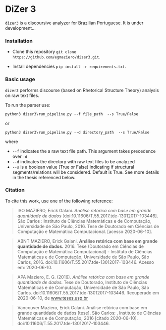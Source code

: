 # DiZer 3

```dizer3``` is a discoursive analyzer for Brazilian Portuguese. It is under development...

### Installation

- Clone this repository
```git clone https://github.com/egmaziero/dizer3.git```.   

- Install dependencies 
```pip install -r requirements.txt```.
 

### Basic usage
```dizer3``` performs discourse (based on Rhetorical Structure Theory) analysis on raw text files. 

To run the parser use:

```python3 dizer3\run_pipeline.py --f file_path  --s True/False```

or 

```python3 dizer3\run_pipeline.py --d directory_path  --s True/False```

where 

- ```--f``` indicates the a raw text file path. This argument takes precedence over ```-d```
- ```--d``` indicates the directory with raw text files to be analyzed
- ```--s``` is a boolean value (True or False) indicating if structural segments/relations will be considered. Default is True. See more details in the thesis referenced below.

### Citation

To cite this work, use one of the following reference:

>ISO
MAZIERO, Erick Galani. _Análise retórica com base em grande quantidade de dados_ [doi:10.11606/T.55.2017.tde-13012017-103446]. São Carlos : Instituto de Ciências Matemáticas e de Computação, Universidade de São Paulo, 2016. Tese de Doutorado em Ciências de Computação e Matemática Computacional. [acesso 2020-06-10].

>ABNT
MAZIERO, Erick Galani. **Análise retórica com base em grande quantidade de dados.** 2016. Tese (Doutorado em Ciências de Computação e Matemática Computacional) - Instituto de Ciências Matemáticas e de Computação, Universidade de São Paulo, São Carlos, 2016. doi:10.11606/T.55.2017.tde-13012017-103446. Acesso em: 2020-06-10.

>APA
Maziero, E. G. (2016). _Análise retórica com base em grande quantidade de dados._ Tese de Doutorado, Instituto de Ciências Matemáticas e de Computação, Universidade de São Paulo, São Carlos. doi:10.11606/T.55.2017.tde-13012017-103446. Recuperado em 2020-06-10, de www.teses.usp.br

>Vancouver
Maziero, Erick Galani. Análise retórica com base em grande quantidade de dados [tese]. São Carlos: , Instituto de Ciências Matemáticas e de Computação; 2016 [citado 2020-06-10]. doi:10.11606/T.55.2017.tde-13012017-103446.

